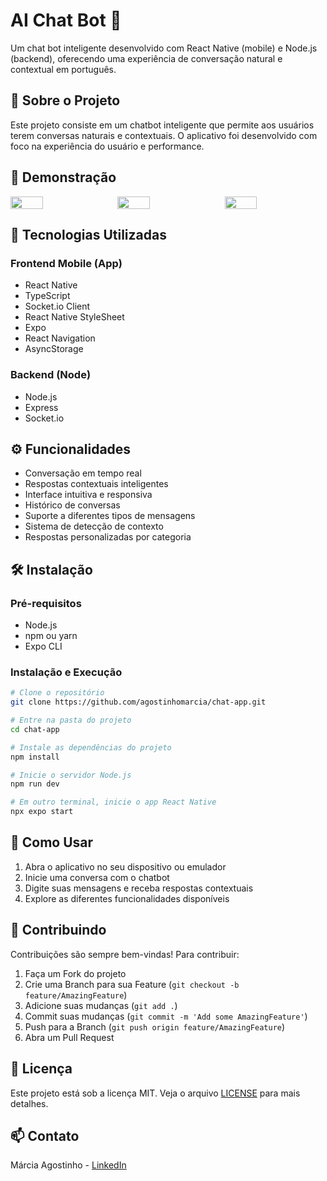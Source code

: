 # AI Chat Bot 🤖

Um chat bot inteligente desenvolvido com React Native (mobile) e Node.js (backend), oferecendo uma experiência de conversação natural e contextual em português.

## 📱 Sobre o Projeto

Este projeto consiste em um chatbot inteligente que permite aos usuários terem conversas naturais e contextuais. O aplicativo foi desenvolvido com foco na experiência do usuário e performance.

## 🎥 Demonstração

<div style="display: flex; justify-content: space-between; gap: 10px;">
  <img src="https://i.giphy.com/media/v1.Y2lkPTc5MGI3NjExczczeHdxbW1nemw5MW9hMGE1b3JlOTQzY29jbDc1Zzh2eDJmeWEwaCZlcD12MV9pbnRlcm5hbF9naWZfYnlfaWQmY3Q9Zw/W48EznSo5DE1bxkUAP/giphy.gif" width="32%" />
  <img src="https://i.giphy.com/media/v1.Y2lkPTc5MGI3NjExM2ZlM3F0a3Nzbm10bmo4cTloYWU1eGRnN3djbmpqZGRvMTI0OHZ6dCZlcD12MV9pbnRlcm5hbF9naWZfYnlfaWQmY3Q9Zw/STp42cacidLSQCbrfR/giphy.gif" width="32%" />
  <img src="https://i.giphy.com/media/v1.Y2lkPTc5MGI3NjExcGZjaXllcW94NDBzeGJ4eGxsNHV4NHZleDJhc2h3eW82djZuZWtmZiZlcD12MV9pbnRlcm5hbF9naWZfYnlfaWQmY3Q9Zw/11xvWQmdjKP5Evl7Zy/giphy.gif" width="32%" />
</div>

## 🚀 Tecnologias Utilizadas

### Frontend Mobile (App)

- React Native
- TypeScript
- Socket.io Client
- React Native StyleSheet
- Expo
- React Navigation
- AsyncStorage

### Backend (Node)

- Node.js
- Express
- Socket.io

## ⚙️ Funcionalidades

- Conversação em tempo real
- Respostas contextuais inteligentes
- Interface intuitiva e responsiva
- Histórico de conversas
- Suporte a diferentes tipos de mensagens
- Sistema de detecção de contexto
- Respostas personalizadas por categoria

## 🛠️ Instalação

### Pré-requisitos

- Node.js
- npm ou yarn
- Expo CLI

### Instalação e Execução

```bash
# Clone o repositório
git clone https://github.com/agostinhomarcia/chat-app.git

# Entre na pasta do projeto
cd chat-app

# Instale as dependências do projeto
npm install

# Inicie o servidor Node.js
npm run dev

# Em outro terminal, inicie o app React Native
npx expo start
```

## 📱 Como Usar

1. Abra o aplicativo no seu dispositivo ou emulador
2. Inicie uma conversa com o chatbot
3. Digite suas mensagens e receba respostas contextuais
4. Explore as diferentes funcionalidades disponíveis

## 🤝 Contribuindo

Contribuições são sempre bem-vindas! Para contribuir:

1. Faça um Fork do projeto
2. Crie uma Branch para sua Feature (`git checkout -b feature/AmazingFeature`)
3. Adicione suas mudanças (`git add .`)
4. Commit suas mudanças (`git commit -m 'Add some AmazingFeature'`)
5. Push para a Branch (`git push origin feature/AmazingFeature`)
6. Abra um Pull Request

## 📝 Licença

Este projeto está sob a licença MIT. Veja o arquivo [LICENSE](LICENSE) para mais detalhes.

## 📫 Contato

Márcia Agostinho - [LinkedIn](https://www.linkedin.com/in/marcia-agostinho-developer/)

